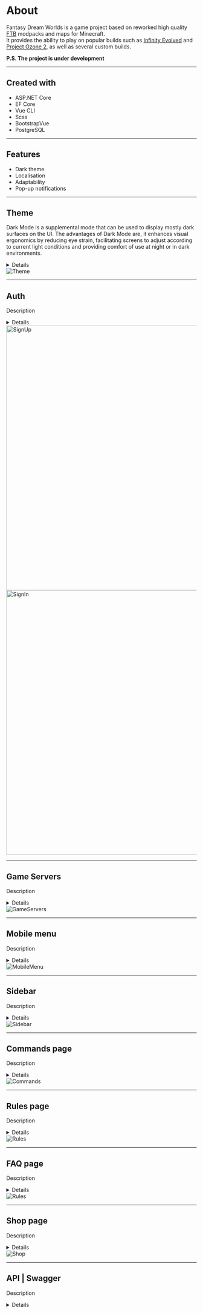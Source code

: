 # About

Fantasy Dream Worlds is a game project based on reworked high quality [FTB][FTB] modpacks and maps for Minecraft.  
It provides the ability to play on popular builds such as [Infinity Evolved][Infinity] and [Project Ozone 2][Ozone], as well as several custom builds.

**P.S. The project is under development**

---

## Created with 

* ASP.NET Core
* EF Core
* Vue CLI
* Scss
* BootstrapVue
* PostgreSQL

---

## Features

* Dark theme
* Localisation
* Adaptability
* Pop-up notifications

---

## Theme
Dark Mode is a supplemental mode that can be used to display mostly dark surfaces on the UI. The advantages of Dark Mode are, it enhances visual ergonomics by reducing eye strain, facilitating screens to adjust according to current light conditions and providing comfort of use at night or in dark environments.
<details>
  <summary>Details</summary>

  [Issue #6][iss6]  
  [Switch componentn code][isc6]

</details>
<img title="Theme" alt="Theme" src="https://user-images.githubusercontent.com/54445583/95020636-f9b08400-0674-11eb-9ed0-1932f21ca98f.gif" />

---

## Auth
Description
<details>
  <summary>Details</summary>
  test
</details>
<img title="SignUp" width="700px" alt="SignUp" src="https://user-images.githubusercontent.com/54445583/95021523-1ef3c100-067a-11eb-8a7a-5683a049154e.gif" />
<img title="SignIn" width="700px" alt="SignIn" src="https://user-images.githubusercontent.com/54445583/95021631-c7098a00-067a-11eb-98d6-5f4e3874df38.gif" />

---

## Game Servers
Description
<details>
  <summary>Details</summary>
  test
</details>
<img title="GameServers" alt="GameServers" src="https://user-images.githubusercontent.com/54445583/95022424-e9ea6d00-067f-11eb-9547-c1836c5636a8.gif" />

---

## Mobile menu
Description
<details>
  <summary>Details</summary>
  test
</details>
<img title="MobileMenu" alt="MobileMenu" src="https://user-images.githubusercontent.com/54445583/95022890-7b5ade80-0682-11eb-8a18-48852d45e4ab.gif" />

---

## Sidebar
Description
<details>
  <summary>Details</summary>
  test
</details>
<img title="Sidebar" alt="Sidebar" src="https://user-images.githubusercontent.com/54445583/95023014-426f3980-0683-11eb-9f15-28b5d56702a6.gif" />

---

## Commands page
Description
<details>
  <summary>Details</summary>
  test
</details>
<img title="Commands" alt="Commands" src="https://user-images.githubusercontent.com/54445583/95023261-c2e26a00-0684-11eb-9c35-9c8d43de9f2f.gif" />

---

## Rules page
Description
<details>
  <summary>Details</summary>
  test
</details>
<img title="Rules" alt="Rules" src="https://user-images.githubusercontent.com/54445583/95023346-384e3a80-0685-11eb-9d94-f0225a20742a.gif" />

---

## FAQ page
Description
<details>
  <summary>Details</summary>
  test
</details>
<img title="Rules" alt="Rules" src="https://user-images.githubusercontent.com/54445583/95023590-9596bb80-0686-11eb-93e5-62b5111b789f.gif" />

---

## Shop page
Description
<details>
  <summary>Details</summary>
  test
</details>
<img title="Shop" alt="Shop" src="https://user-images.githubusercontent.com/54556157/95026992-d817c280-069d-11eb-960a-77f9b9786d26.gif" />

---

## API | Swagger
Description
<details>
  <summary>Details</summary>
  test
</details>

[FTB]: https://www.feed-the-beast.com/
[Infinity]: https://www.curseforge.com/minecraft/modpacks/ftb-infinity-evolved
[Ozone]: https://www.curseforge.com/minecraft/modpacks/project-ozone-2-reloaded
[isc6]: https://github.com/Qupipab/FantasyDreamWorlds/tree/master/client/src/components/controls/fdw-theme-switch
[iss6]: https://github.com/Qupipab/FantasyDreamWorlds/issues/6 
